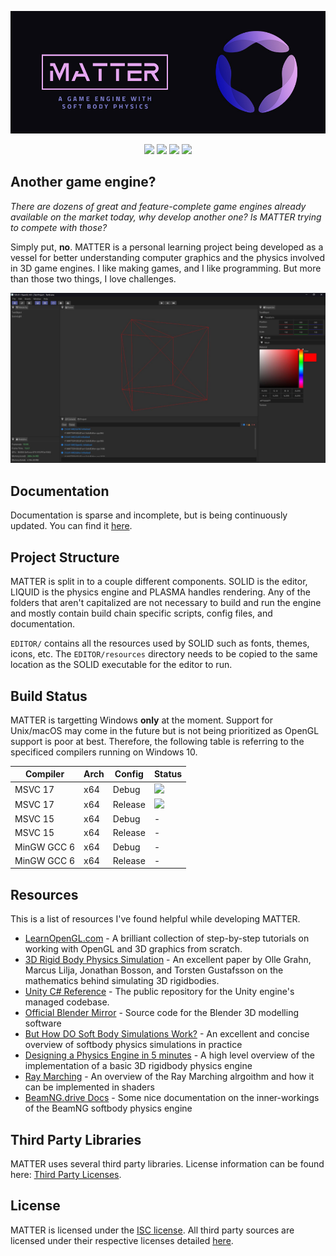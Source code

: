 <p align="center">
    <img src="docs/header.jpg">
</p>
<p align="center">
    <img src="https://img.shields.io/github/license/jakerieger/MATTER?style=for-the-badge "/>
    <img src="https://img.shields.io/github/issues-raw/jakerieger/MATTER?style=for-the-badge"/>
    <img src="https://img.shields.io/github/stars/jakerieger/MATTER?style=for-the-badge"/>
    <img src="https://img.shields.io/tokei/lines/github/jakerieger/MATTER?style=for-the-badge"/>
</p>

## Another game engine?

*There are dozens of great and feature-complete game engines already available on the market today, why develop another one? Is MATTER trying to compete with those?*

Simply put, **no**. MATTER is a personal learning project being developed as a vessel for better understanding computer graphics and the physics involved in 3D game engines. I like making games, and I like programming. But more than those two things, I love challenges.

![](docs/screenshot.jpg)

## Documentation

Documentation is sparse and incomplete, but is being continuously updated. You can find it [here](https://jakerieger.github.io/MATTER).

## Project Structure

MATTER is split in to a couple different components. SOLID is the editor, LIQUID is the physics engine and PLASMA handles rendering. Any of the folders that aren't capitalized are not necessary to build and run the engine and mostly contain build chain specific scripts, config files, and documentation.

`EDITOR/` contains all the resources used by SOLID such as fonts, themes, icons, etc. The `EDITOR/resources` directory needs to be copied to the same location as the SOLID executable for the editor to run.

## Build Status

MATTER is targetting Windows **only** at the moment. Support for Unix/macOS may come in the future but is not being prioritized as OpenGL support is poor at best. Therefore, the following table is referring to the specificed compilers running on Windows 10.

|Compiler|Arch|Config|Status|
|--------|----|------|------|
|MSVC 17 |x64 |Debug|![](https://img.shields.io/badge/-passing-brightgreen?style=for-the-badge)|
|MSVC 17 |x64 |Release|![](https://img.shields.io/badge/-passing-brightgreen?style=for-the-badge)|
|MSVC 15 |x64 |Debug| - |
|MSVC 15 |x64 |Release| - |
|MinGW GCC 6|x64 |Debug| - |
|MinGW GCC 6|x64 |Release| - |

## Resources

This is a list of resources I've found helpful while developing MATTER.

- [LearnOpenGL.com](https://learnopengl.com/) - A brilliant collection of step-by-step tutorials on working with OpenGL and 3D graphics from scratch.
- [3D Rigid Body Physics Simulation](https://jonathanbosson.github.io/reports/TNM085_group5.pdf) - An excellent paper by Olle Grahn, Marcus Lilja, Jonathan Bosson, and Torsten Gustafsson on the mathematics behind simulating 3D rigidbodies.
- [Unity C# Reference](https://github.com/Unity-Technologies/UnityCsReference) - The public repository for the Unity engine's managed codebase.
- [Official Blender Mirror](https://github.com/blender/blender) - Source code for the Blender 3D modelling software
- [But How DO Soft Body Simulations Work?](https://www.youtube.com/watch?v=kyQP4t_wOGI) - An excellent and concise overview of softbody physics simulations in practice
- [Designing a Physics Engine in 5 minutes](https://www.youtube.com/watch?v=-_IspRG548E) - A high level overview of the implementation of a basic 3D rigidbody physics engine
- [Ray Marching](https://michaelwalczyk.com/blog-ray-marching.html) - An overview of the Ray Marching alrgoithm and how it can be implemented in shaders
- [BeamNG.drive Docs](https://documentation.beamng.com/) - Some nice documentation on the inner-workings of the BeamNG softbody physics engine

## Third Party Libraries

MATTER uses several third party libraries. License information can be found here: [Third Party Licenses](/EXTERNAL/licenses/).

## License

MATTER is licensed under the [ISC license](LICENSE). All third party sources are licensed under their respective licenses detailed [here](/EXTERNAL/licenses/).